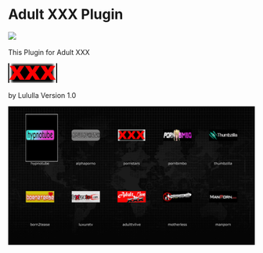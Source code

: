 # Adult XXX Plugin
![](https://komarev.com/ghpvc/?username=Belfagor2005)

This Plugin for Adult XXX

<img src="https://raw.githubusercontent.com/Belfagor2005/xxxplugin/main/usr/lib/enigma2/python/Plugins/Extensions/xxxplugin/icon.png?raw=true">

by Lululla
Version 1.0

<img src="https://github.com/Belfagor2005/xxxplugin/blob/main/screenshot/main.png?raw=true?raw=true">

